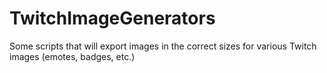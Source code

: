 # TwitchImageGenerators
Some scripts that will export images in the correct sizes for various Twitch images (emotes, badges, etc.)
